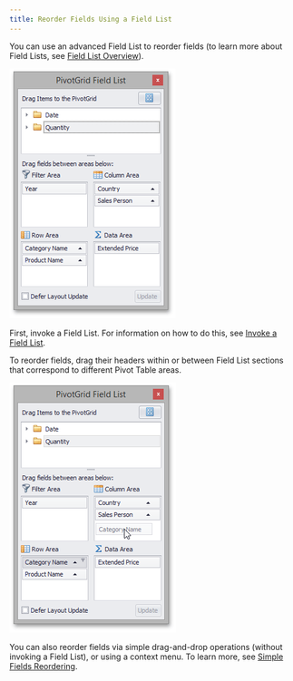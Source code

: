 ```yaml
---
title: Reorder Fields Using a Field List
---
```

You can use an advanced Field List to reorder fields (to learn more about Field Lists, see [Field List Overview](../../../../../interface-elements-for-desktop/articles/pivot-table/field-list-overview.md)).

![EU_XtraPivotGrid_FieldListExcel](../../../../images/Img13517.png)

First, invoke a Field List. For information on how to do this, see [Invoke a Field List](../../../../../interface-elements-for-desktop/articles/pivot-table/field-list/invoke-a-field-list.md).

To reorder fields, drag their headers within or between Field List sections that correspond to different Pivot Table areas.

![EU_XtraPivotGrid_FieldListReordering](../../../../images/Img13522.png)

You can also reorder fields via simple drag-and-drop operations (without invoking a Field List), or using a context menu. To learn more, see [Simple Fields Reordering](../../../../../interface-elements-for-desktop/articles/pivot-table/layout-customization/reorder-fields/simple-fields-reordering.md).